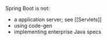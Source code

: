 Spring Boot is not:
- a application server; see [[Servlets]]
- using code-gen
- implementing enterprise Java specs